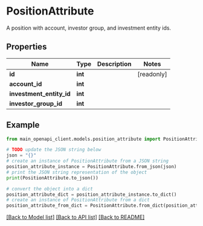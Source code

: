 # PositionAttribute

A position with account, investor group, and investment entity ids.

## Properties

Name | Type | Description | Notes
------------ | ------------- | ------------- | -------------
**id** | **int** |  | [readonly] 
**account_id** | **int** |  | 
**investment_entity_id** | **int** |  | 
**investor_group_id** | **int** |  | 

## Example

```python
from main_openapi_client.models.position_attribute import PositionAttribute

# TODO update the JSON string below
json = "{}"
# create an instance of PositionAttribute from a JSON string
position_attribute_instance = PositionAttribute.from_json(json)
# print the JSON string representation of the object
print(PositionAttribute.to_json())

# convert the object into a dict
position_attribute_dict = position_attribute_instance.to_dict()
# create an instance of PositionAttribute from a dict
position_attribute_from_dict = PositionAttribute.from_dict(position_attribute_dict)
```
[[Back to Model list]](../README.md#documentation-for-models) [[Back to API list]](../README.md#documentation-for-api-endpoints) [[Back to README]](../README.md)



